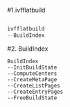 #1.ivfflatbuild

```cpp

ivfflatbuild
--BuildIndex
```

#2. BuildIndex

```
BuildIndex          
--InitBuildState    
--ComputeCenters    
--CreateMetaPage    
--CreateListPages   
--CreateEntryPages  
--FreeBuildState    
                   
```